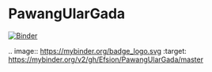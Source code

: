 # PawangUlarGada
[![Binder](https://mybinder.org/badge_logo.svg)](https://mybinder.org/v2/gh/Efsion/PawangUlarGada/master)

.. image:: https://mybinder.org/badge_logo.svg
 :target: https://mybinder.org/v2/gh/Efsion/PawangUlarGada/master
